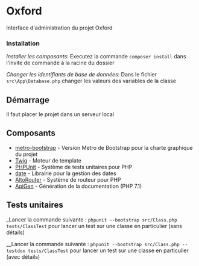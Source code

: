 # Oxford

Interface d'administration du projet Oxford

### Installation

_Installer les composants_: Executez la commande ``composer install`` dans l'invite de commande à la racine du dossier

_Changer les identifiants de base de données_: Dans le fichier ``src\App\Database.php`` changer les valeurs des variables de la classe

## Démarrage

Il faut placer le projet dans un serveur local

## Composants

* [metro-bootstrap](http://talkslab.github.io/metro-bootstrap/) - Version Metro de Bootstrap pour la charte graphique du projet
* [Twig](https://twig.symfony.com/doc/2.x/) - Moteur de template
* [PHPUnit](https://phpunit.de) - Système de tests unitaires pour PHP
* [date](https://github.com/jenssegers/date) - Librairie pour la gestion des dates
* [AltoRouter](http://altorouter.com) - Système de routeur pour PHP
* [ApiGen](https://github.com/ApiGen/ApiGen) - Génération de la documentation (PHP 7.1)

## Tests unitaires

_Lancer la commande suivante : ``phpunit --bootstrap src/Class.php tests/ClassTest`` pour lancer un test sur une classe en particulier (sans détails)

__Lancer la commande suivante : ``phpunit --bootstrap src/Class.php --testdox tests/ClassTest`` pour lancer un test sur une classe en particulier (avec détails)
